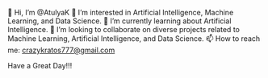 👋 Hi, I’m @AtulyaK
👀 I’m interested in Artificial Intelligence, Machine Learning, and Data Science.
🌱 I’m currently learning about Artificial Intelligence.
💞️ I’m looking to collaborate on diverse projects related to Machine Learning, Artificial Intelligence, and Data Science.
📫 How to reach me: crazykratos777@gmail.com

Have a Great Day!!!
